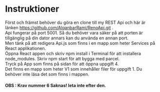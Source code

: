 # Instruktioner

Först och främst behöver du göra en clone till my REST Api och här är länken https://github.com/AlqanbarRami/RenoApi.git .<br>
Api fungerar på port 5001. Så du behöver vara säker på att porten är tillgänglig på din dator annars kan du använda en annan port.<br>
Men tänk på att redigera Api.js som finns i en mapp som heter Services på React applikationen.<br>
Öppna React appen och skriv npm install i Terminal för att installera node_modules. Skriv npm start för att bygga med parcel.<br>
Tryck på App som finns på sidan för att öppna uppgift 4.<br>
Det finns en mapp som heter V1 som innehåller filer för uppgift 1. Du behöver inte läsa det som finns i mappen.<br> 


#### OBS : Krav nummer 6  Saknas! leta inte efter den.
